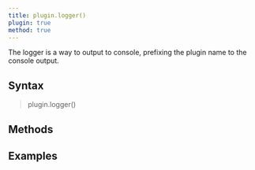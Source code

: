 ```yaml
---
title: plugin.logger()
plugin: true
method: true
---
```

The logger is a way to output to console, prefixing the plugin name to the console output.

## Syntax
> plugin.logger()

## Methods


## Examples
```javascript
```
